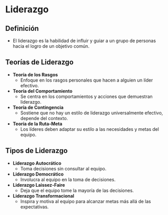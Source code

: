 # Liderazgo

## Definición
- El liderazgo es la habilidad de influir y guiar a un grupo de personas hacia el logro de un objetivo común.

## Teorías de Liderazgo
- **Teoría de los Rasgos**
  - Enfoque en los rasgos personales que hacen a alguien un líder efectivo.
- **Teoría del Comportamiento**
  - Se centra en los comportamientos y acciones que demuestran liderazgo.
- **Teoría de Contingencia**
  - Sostiene que no hay un estilo de liderazgo universalmente efectivo, depende del contexto.
- **Teoría de la Ruta-Meta**
  - Los líderes deben adaptar su estilo a las necesidades y metas del equipo.

## Tipos de Liderazgo
- **Liderazgo Autocrático**
  - Toma decisiones sin consultar al equipo.
- **Liderazgo Democrático**
  - Involucra al equipo en la toma de decisiones.
- **Liderazgo Laissez-Faire**
  - Deja que el equipo tome la mayoría de las decisiones.
- **Liderazgo Transformacional**
  - Inspira y motiva al equipo para alcanzar metas más allá de las expectativas.


